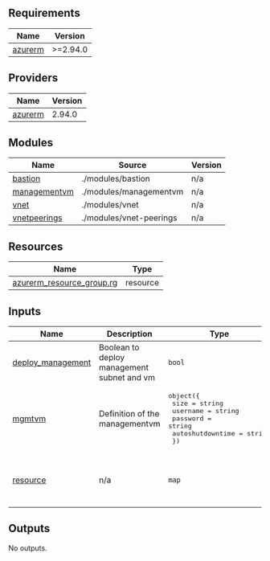 <!-- BEGIN_TF_DOCS -->
## Requirements

| Name | Version |
|------|---------|
| <a name="requirement_azurerm"></a> [azurerm](#requirement\_azurerm) | >=2.94.0 |

## Providers

| Name | Version |
|------|---------|
| <a name="provider_azurerm"></a> [azurerm](#provider\_azurerm) | 2.94.0 |

## Modules

| Name | Source | Version |
|------|--------|---------|
| <a name="module_bastion"></a> [bastion](#module\_bastion) | ./modules/bastion | n/a |
| <a name="module_managementvm"></a> [managementvm](#module\_managementvm) | ./modules/managementvm | n/a |
| <a name="module_vnet"></a> [vnet](#module\_vnet) | ./modules/vnet | n/a |
| <a name="module_vnetpeerings"></a> [vnetpeerings](#module\_vnetpeerings) | ./modules/vnet-peerings | n/a |

## Resources

| Name | Type |
|------|------|
| [azurerm_resource_group.rg](https://registry.terraform.io/providers/hashicorp/azurerm/latest/docs/resources/resource_group) | resource |

## Inputs

| Name | Description | Type | Default | Required |
|------|-------------|------|---------|:--------:|
| <a name="input_deploy_management"></a> [deploy\_management](#input\_deploy\_management) | Boolean to deploy management subnet and vm | `bool` | `false` | no |
| <a name="input_mgmtvm"></a> [mgmtvm](#input\_mgmtvm) | Definition of the managementvm | <pre>object({<br>    size             = string<br>    username         = string<br>    password         = string<br>    autoshutdowntime = string<br>  })</pre> | n/a | yes |
| <a name="input_resource"></a> [resource](#input\_resource) | n/a | `map` | <pre>{<br>  "location": "Germany West Central",<br>  "project": "sharedservices"<br>}</pre> | no |

## Outputs

No outputs.
<!-- END_TF_DOCS -->